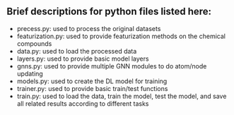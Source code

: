 ## Brief descriptions for python files listed here:
- precess.py: used to process the original datasets
- featurization.py: used to provide featurization methods on the chemical compounds 
- data.py: used to load the processed data
- layers.py: used to provide basic model layers
- gnns.py: used to provide multiple GNN modules to do atom/node updating
- models.py: used to create the DL model for training
- trainer.py: used to provide basic train/test functions
- train.py: used to load the data, train the model, test the model, and save all related results according to different tasks 
